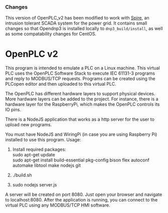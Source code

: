 ### Changes
This version of OpenPLC_v2 has been modified to work with [Spire](http://www.dsn.jhu.edu/spire/), an intrusion tolerant SCADA system for the power grid. It contains small changes so that Opendnp3 is installed locally to `dnp3_build/install`, as well as some compatability changes for CentOS.

# OpenPLC v2
This program is intended to emulate a PLC on a Linux machine. This virtual PLC uses the OpenPLC Software Stack to execute IEC 61131-3 programs and reply to MODBUS/TCP requests. Programs can be created using the PLCopen editor and then uploaded to this virtual PLC.

The OpenPLC has different hardware layers to support physical devices. More hardware layers can be added to the project. For instance, there is a hardware layer for the RaspberryPi, which makes the OpenPLC controls its IO pins. 

There is a NodeJS application that works as a http server for the user to upload new programs.

You must have NodeJS and WiringPi (in case you are using Raspberry Pi) installed to use this program. Usage:

1) Install required packages: </br> sudo apt-get update </br> sudo apt-get install build-essential pkg-config bison flex autoconf automake libtool make nodejs git

2) ./build.sh

2) sudo nodejs server.js

A server will be created on port 8080. Just open your browser and navigate to localhost:8080. After the application is running, you can connect to the virtual PLC using any MODBUS/TCP HMI software.

